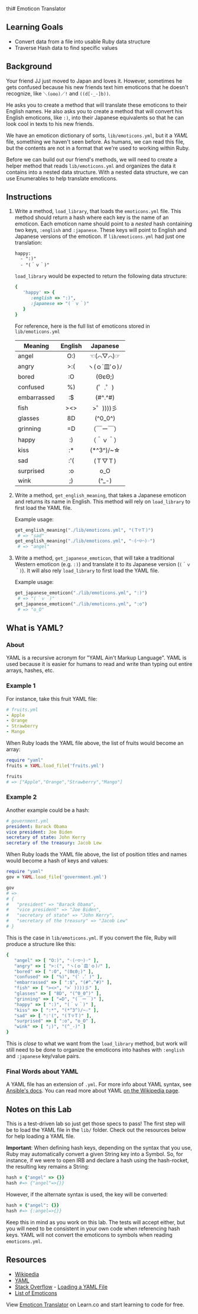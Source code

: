 thi# Emoticon Translator

## Learning Goals

- Convert data from a file into usable Ruby data structure
- Traverse Hash data to find specific values

## Background

Your friend JJ just moved to Japan and loves it. However, sometimes he gets
confused because his new friends text him emoticons that he doesn't recognize,
like `＼(◎o◎)／!` and `((d[-_-]b))`.

He asks you to create a method that will translate these emoticons to their
English names. He also asks you to create a method that will convert his English
emoticons, like `:)`, into their Japanese equivalents so that he can look cool
in texts to his new friends.

We have an emoticon dictionary of sorts, `lib/emoticons.yml`, but it a _YAML_
file, something we haven't seen before. As humans, we can read this file, but
the contents are not in a format that we're used to working within Ruby.

Before we can build out our friend's methods, we will need to create a helper
method that reads `lib/emoticons.yml` and organizes the data it contains into a
nested data structure. With a nested data structure, we can use Enumerables to
help translate emoticons.

## Instructions

1. Write a method, `load_library`, that loads the `emoticons.yml` file. This
   method should return a hash where each key is the name of an emoticon. Each
   emoticon name should point to a _nested_ hash containing two keys,
   `:english` and `:japanese`. These keys will point to English and Japanese
   versions of the emoticon. If `lib/emoticons.yml` had just one translation:

   ```text
   happy:
     - ":)"
     - "(＾ｖ＾)"
   ```

   `load_library` would be expected to return the following data structure:

   ```rb
   {
      'happy' => {
         :english => ":)",
         :japanese => "(＾ｖ＾)"
      }
   }
   ```

   For reference, here is the full list of emoticons stored in `lib/emoticons.yml`

   | Meaning    | English |   Japanese    |
   | ---------- | :-----: | :-----------: |
   | angel      |   O:)   |    ☜(⌒▽⌒)☞    |
   | angry      |   >:(   | ヽ(ｏ`皿′ｏ)ﾉ |
   | bored      |   :O    |    (ΘεΘ;)     |
   | confused   |   %)    |    (゜.゜)    |
   | embarrassed |   :$    |    (#^.^#)    |
   | fish       |   ><>   |   >゜))))彡   |
   | glasses    |   8D    |    (^0_0^)    |
   | grinning    |   =D    |  （￣ー￣）   |
   | happy      |   :)    |  （＾ｖ＾）   |
   | kiss       |   :\*   |  (\*^3^)/~☆   |
   | sad        |   :'(   |    (Ｔ▽Ｔ)    |
   | surprised  |   :o    |      o_O      |
   | wink       |   ;)    |    (^\_-)     |

2. Write a method, `get_english_meaning`, that takes a Japanese emoticon and
   returns its name in English. This method will rely on `load_library` to
   first load the YAML file.

   Example usage:

   ```rb
   get_english_meaning("./lib/emoticons.yml", "(Ｔ▽Ｔ)")
    # => "sad"
   get_english_meaning("./lib/emoticons.yml", "☜(⌒▽⌒)☞")
    # => "angel"
   ```

3. Write a method, `get_japanese_emoticon`, that will take a traditional Western
   emoticon (e.g. `:)`) and translate it to its Japanese version (`(＾ｖ＾)`). It will also rely
   `load_library` to first load the YAML file.

   Example usage:

   ```rb
   get_japanese_emoticon("./lib/emoticons.yml", ":)")
    # => "(＾ｖ＾)"
   get_japanese_emoticon("./lib/emoticons.yml", ":o")
    # => "o_O"
   ```

## What is YAML?

### About

YAML is a recursive acronym for "YAML Ain't Markup Language". YAML is used
because it is easier for humans to read and write than typing out entire arrays,
hashes, etc.

### Example 1

For instance, take this fruit YAML file:

```yml
# fruits.yml
- Apple
- Orange
- Strawberry
- Mango
```

When Ruby loads the YAML file above, the list of fruits would become an
array:

```ruby
require "yaml"
fruits = YAML.load_file('fruits.yml')

fruits
# => ["Apple","Orange","Strawberry","Mango"]
```

### Example 2

Another example could be a hash:

```yml
# government.yml
president: Barack Obama
vice president: Joe Biden
secretary of state: John Kerry
secretary of the treasury: Jacob Lew
```

When Ruby loads the YAML file above, the list of position titles and names
would become a hash of keys and values:

```ruby
require "yaml"
gov = YAML.load_file('government.yml')

gov
# =>
# {
#   "president" => "Barack Obama",
#   "vice president" => "Joe Biden",
#   "secretary of state" => "John Kerry",
#   "secretary of the treasury" => "Jacob Lew"
# }
```

This is the case in `lib/emoticons.yml`. If you convert the file, Ruby will
produce a structure like this:

```rb
{
   "angel" => [ "O:)", "☜(⌒▽⌒)☞" ],
   "angry" => [ ">:(", "ヽ(ｏ`皿′ｏ)ﾉ" ],
   "bored" => [ ":O", "(ΘεΘ;)" ],
   "confused" => [ "%)", "(゜.゜)" ],
   "embarrassed" => [ ":$", "(#^.^#)" ],
   "fish" => [ "><>", ">゜))))彡" ],
   "glasses" => [ "8D", "(^0_0^)" ],
   "grinning" => [ "=D", "(￣ー￣)" ],
   "happy" => [ ":)", "(＾ｖ＾)" ],
   "kiss" => [ ":*", "(*^3^)/~☆" ],
   "sad" => [ ":'(", "(Ｔ▽Ｔ)" ],
   "surprised" => [ ":o", "o_O" ],
   "wink" => [ ";)", "(^_-)" ]
}
```

This is _close_ to what we want from the `load_library` method, but work will
still need to be done to organize the emoticons into hashes with `:english` and
`:japanese` key/value pairs.

### Final Words about YAML

A YAML file has an extension of `.yml`. For more info about YAML syntax, see
[Ansible's docs][ansible]. You can read more about YAML
[on the Wikipedia page][wiki].

## Notes on this Lab

This is a test-driven lab so just get those specs to pass! The first step will
be to load the YAML file in the `lib/` folder. Check out the resources below for
help loading a YAML file.

**Important**: When defining hash keys, depending on the syntax that you use,
Ruby may automatically convert a given String key into a Symbol. So, for
instance, if we were to open IRB and declare a hash using the hash-rocket, the
resulting key remains a String:

```ruby
hash = {"angel" => {}}
hash #=> {"angel"=>{}}
```

However, if the alternate syntax is used, the key will be converted:

```ruby
hash = {"angel": {}}
hash #=> {:angel=>{}}
```

Keep this in mind as you work on this lab. The tests will accept either, but you
will need to be consistent in your own code when referencing hash keys. YAML
will not convert the emoticons to symbols when reading `emoticons.yml`.

## Resources

- [Wikipedia][wiki]
- [YAML][yaml]
- [Stack Overflow](http://stackoverflow.com/) - [Loading a YAML File](http://stackoverflow.com/a/3877355)
- [List of Emoticons][emoticons]

[wiki]: http://en.wikipedia.org/wiki/YAML
[yaml]: https://ruby-doc.org/stdlib-2.5.0/libdoc/yaml/rdoc/YAML.html
[emoticons]: http://en.wikipedia.org/wiki/List_of_emoticons
[ansible]: http://docs.ansible.com/YAMLSyntax.html

<p data-visibility='hidden'>View <a href='https://learn.co/lessons/emoticon-translator' title='Emoticon Translator'>Emoticon Translator</a> on Learn.co and start learning to code for free.</p>
